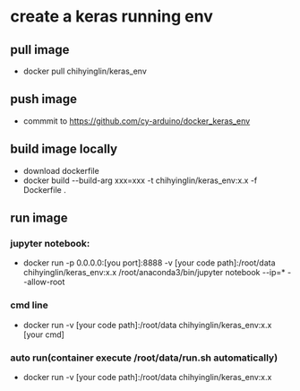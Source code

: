 # create a keras running env

## pull image
* docker pull chihyinglin/keras_env
## push image
* commmit to https://github.com/cy-arduino/docker_keras_env
## build image locally
* download dockerfile
* docker build --build-arg xxx=xxx -t chihyinglin/keras_env:x.x -f Dockerfile .
## run image
### jupyter notebook:
* docker run -p 0.0.0.0:[you port]:8888 -v [your code path]:/root/data chihyinglin/keras_env:x.x /root/anaconda3/bin/jupyter notebook --ip=* --allow-root
### cmd line
* docker run -v [your code path]:/root/data chihyinglin/keras_env:x.x [your cmd]
### auto run(container execute /root/data/run.sh automatically)
* docker run -v [your code path]:/root/data chihyinglin/keras_env:x.x
